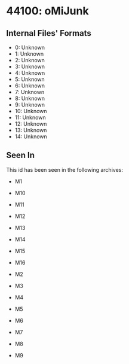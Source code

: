 # 44100: oMiJunk

## Internal Files' Formats
- 0: Unknown
- 1: Unknown
- 2: Unknown
- 3: Unknown
- 4: Unknown
- 5: Unknown
- 6: Unknown
- 7: Unknown
- 8: Unknown
- 9: Unknown
- 10: Unknown
- 11: Unknown
- 12: Unknown
- 13: Unknown
- 14: Unknown

## Seen In

This id has been seen in the following archives:  

- M1  

- M10  

- M11  

- M12  

- M13  

- M14  

- M15  

- M16  

- M2  

- M3  

- M4  

- M5  

- M6  

- M7  

- M8  

- M9  
